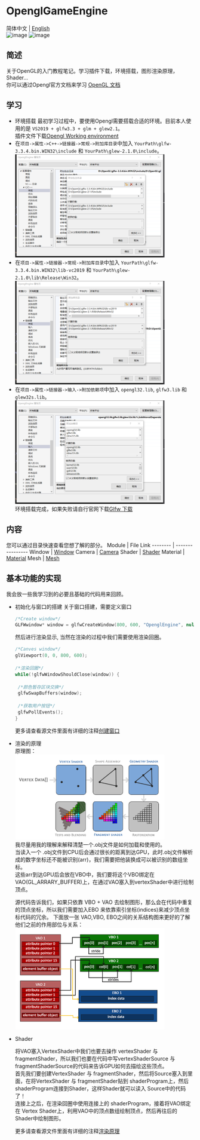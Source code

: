 # OpenglGameEngine
简体中文 | [English](./README.md)  
![image](https://img.shields.io/badge/Base-Opengl-blue.svg)   ![image](https://img.shields.io/badge/Language-c++-orange.svg)
## 简述
  关于OpenGL的入门教程笔记。学习插件下载，环境搭载，图形渲染原理，Shader...   
  你可以通过Opengl官方文档来学习 [OpenGL 文档](https://learnopengl.com/Getting-started/Hello-Window)

## 学习
- 环境搭载
 最初学习过程中，要使用Opengl需要搭载合适的环境。目前本人使用的是 `VS2019 + glfw3.3 + glm + glew2.1`。  
 插件文件下载[Opengl Working environment](./Opengl.zip)  
 - 在`项目->属性->C++->链接器->常规->附加库目录`中加入 `YourPath\glfw-3.3.4.bin.WIN32\include` 和 `YourPath\glew-2.1.0\include`。  
   <img src = "https://raw.githubusercontent.com/Sugar0612/OpenglGameEngine/main/image/opengl1.png" width="400" alt="C++">
 - 在`项目->属性->链接器->常规->附加库目录`中加入 `YourPath\glfw-3.3.4.bin.WIN32\lib-vc2019` 和 `YourPath\glew-2.1.0\lib\Release\Win32`。  
   <img src = "https://raw.githubusercontent.com/Sugar0612/OpenglGameEngine/main/image/opengl2.png" width="400" alt="Linker">
 - 在`项目->属性->链接器->输入->附加依赖项`中加入 `opengl32.lib`, `glfw3.lib` 和 `glew32s.lib`。  
   <img src = "https://raw.githubusercontent.com/Sugar0612/OpenglGameEngine/main/image/opengl3.png" width="400" alt="Linker In">  
 环境搭载完成，如果失败请自行官网下载[Glfw 下载](https://www.glfw.org/)
 
## 内容
 您可以通过目录快速查看您想了解的部分。
 Module    |  File Link
 --------  |  ----------------
 Window    |  [Window](./OpenglEngine/main.cpp)
 Camera    |  [Camera](./OpenglEngine/Camera.h)
 Shader    |  [Shader](./OpenglEngine/Shader.h)
 Material  |  [Material](./OpenglEngine/Material.h)
 Mesh      |  [Mesh](./OpenglEngine/Mesh.h)

## 基本功能的实现
 我会放一些我学习到的必要且基础的代码用来回顾。
 - 初始化与窗口的搭建
   关于窗口搭建，需要定义窗口
   ```cpp
   /*Create window*/
   GLFWwindow* window = glfwCreateWindow(800, 600, "OpenglEngine", nullptr, nullptr);
   ```
   然后进行渲染显示, 当然在渲染的过程中我们需要使用渲染回圈。
   ```cpp
   /*Canves window*/
   glViewport(0, 0, 800, 600);
   
   /*渲染回圈*/
   while(!glfwWindowShouldClose(window)) {
  
  	/*颜色暂存区块交换*/
  	glfwSwapBuffers(window);
  
  	/*获取用户按钮*/
  	glfwPollEvents();
   }
   ```
   更多请查看源文件里面有详细的注释[创建窗口](./OpenglEngine/main.cpp)

 - 渲染的原理   
   原理图：  
   <img src = "https://raw.githubusercontent.com/Sugar0612/OpenglGameEngine/main/image/Shader.png" width="400" alt="Shader">  
   我尽量用我的理解来解释清楚一个.obj文件是如何加载和使用的。  
   当读入一个 .obj文件到CPU后会通过很长的距离到达GPU，此时.obj文件解析成的数字坐标还不能被识别(arr)，我们需要把他装换成可以被识别的数组坐标。  
   这些arr到达GPU后会放在VBO中，我们要将这个VBO绑定在VAO(GL_ARRARY_BUFFER)上，在通过VAO塞入到vertexShader中进行绘制顶点。  
   
   源代码告诉我们，如果只依靠 VBO + VAO 去绘制图形，那么会在代码中重复的顶点坐标，所以我们需要加入EBO 来依靠索引坐标(indices)来减少顶点坐标代码的冗余。
   下面放一张 VAO,VBO, EBO之间的关系结构图来更好的了解他们之前的作用部位与关系：  
   <img src = "https://raw.githubusercontent.com/Sugar0612/OpenglGameEngine/main/image/vertex_array_objects_ebo.png" width="400" alt="vertex_array_objects_ebo">  
 
 - Shader  
 
   将VAO塞入VertexShader中我们也要去操作 vertexShader 与 fragmentShader，所以我们也要在代码中写vertexShaderSource 与 fragmentShaderSource的代码来告诉GPU如何去描绘这些顶点。  
   首先我们要创建VertexShader 与 fragmentShader，然后将Source塞入到里面，在将VertexShader 与 fragmentShader贴到 shaderProgram上，然后shaderProgram连接到Shader，这样Shader就可以读入 Source中的代码了！   
   连接上之后，在渲染回圈中使用连接上的 shaderProgram，接着将VAO绑定在 Vertex Shader上，利用VAO中的顶点数组绘制顶点，然后再往后的Shader中绘制图形。  

   更多请查看源文件里面有详细的注释[渲染原理](./OpenglEngine/main.cpp)
